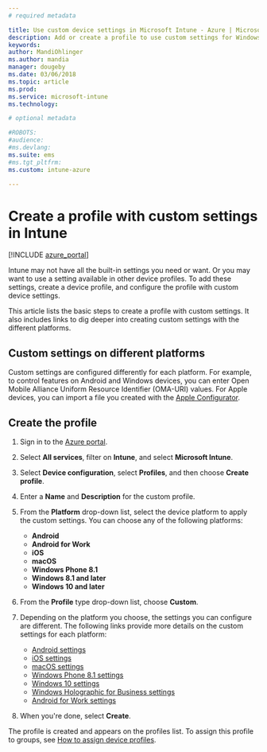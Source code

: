 ```yaml
---
# required metadata

title: Use custom device settings in Microsoft Intune - Azure | Microsoft Docs
description: Add or create a profile to use custom settings for Windows, Android, and iOS devices using Microsoft Intune
keywords:
author: MandiOhlinger
ms.author: mandia
manager: dougeby
ms.date: 03/06/2018
ms.topic: article
ms.prod:
ms.service: microsoft-intune
ms.technology:

# optional metadata

#ROBOTS:
#audience:
#ms.devlang:
ms.suite: ems
#ms.tgt_pltfrm:
ms.custom: intune-azure

---
```


# Create a profile with custom settings in Intune

[!INCLUDE [azure_portal](./includes/azure_portal.md)]

Intune may not have all the built-in settings you need or want. Or you may want to use a setting available in other device profiles. To add these settings, create a device profile, and configure the profile with custom device settings.

This article lists the basic steps to create a profile with custom settings. It also includes links to dig deeper into creating custom settings with the different platforms.

## Custom settings on different platforms
Custom settings are configured differently for each platform. For example, to control features on Android and Windows devices, you can enter Open Mobile Alliance Uniform Resource Identifier (OMA-URI) values. For Apple devices, you can import a file you created with the [Apple Configurator](https://itunes.apple.com/us/app/apple-configurator-2/id1037126344?mt=12).

## Create the profile

1. Sign in to the [Azure portal](https://portal.azure.com).
2. Select **All services**, filter on **Intune**, and select **Microsoft Intune**.
3. Select **Device configuration**, select **Profiles**, and then choose **Create profile**.
4. Enter a **Name** and **Description** for the custom profile.
5. From the **Platform** drop-down list, select the device platform to apply the custom settings. You can choose any of the following platforms:

    - **Android**
	- **Android for Work**
	- **iOS**
	- **macOS**
	- **Windows Phone 8.1**
	- **Windows 8.1 and later**
	- **Windows 10 and later**

6. From the **Profile** type drop-down list, choose **Custom**.
7. Depending on the platform you choose, the settings you can configure are different. The following links provide more details on the custom settings for each platform:

	- [Android settings](custom-settings-android.md)
	- [iOS settings](custom-settings-ios.md)
	- [macOS settings](custom-settings-macos.md)
	- [Windows Phone 8.1 settings](custom-settings-windows-phone-8-1.md)
	- [Windows 10 settings](custom-settings-windows-10.md)
	- [Windows Holographic for Business settings](custom-settings-windows-holographic.md)
	- [Android for Work settings](custom-settings-android-for-work.md)

8. When you're done, select **Create**.

The profile is created and appears on the profiles list. To assign this profile to groups, see [How to assign device profiles](device-profile-assign.md).
